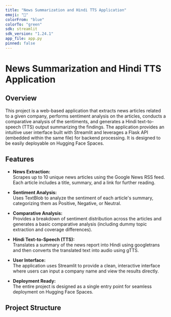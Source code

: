 ```yaml
---
title: "News Summarization and Hindi TTS Application"
emoji: "📰"
colorFrom: "blue"
colorTo: "green"
sdk: streamlit
sdk_version: "1.24.1"
app_file: app.py
pinned: false
---
```



# News Summarization and Hindi TTS Application

## Overview
This project is a web-based application that extracts news articles related to a given company, performs sentiment analysis on the articles, conducts a comparative analysis of the sentiments, and generates a Hindi text-to-speech (TTS) output summarizing the findings. The application provides an intuitive user interface built with Streamlit and leverages a Flask API (embedded within the same file) for backend processing. It is designed to be easily deployable on Hugging Face Spaces.

## Features
- **News Extraction:**  
  Scrapes up to 10 unique news articles using the Google News RSS feed. Each article includes a title, summary, and a link for further reading.
  
- **Sentiment Analysis:**  
  Uses TextBlob to analyze the sentiment of each article's summary, categorizing them as Positive, Negative, or Neutral.
  
- **Comparative Analysis:**  
  Provides a breakdown of sentiment distribution across the articles and generates a basic comparative analysis (including dummy topic extraction and coverage differences).
  
- **Hindi Text-to-Speech (TTS):**  
  Translates a summary of the news report into Hindi using googletrans and then converts the translated text into audio using gTTS.
  
- **User Interface:**  
  The application uses Streamlit to provide a clean, interactive interface where users can input a company name and view the results directly.
  
- **Deployment Ready:**  
  The entire project is designed as a single entry point for seamless deployment on Hugging Face Spaces.

## Project Structure
